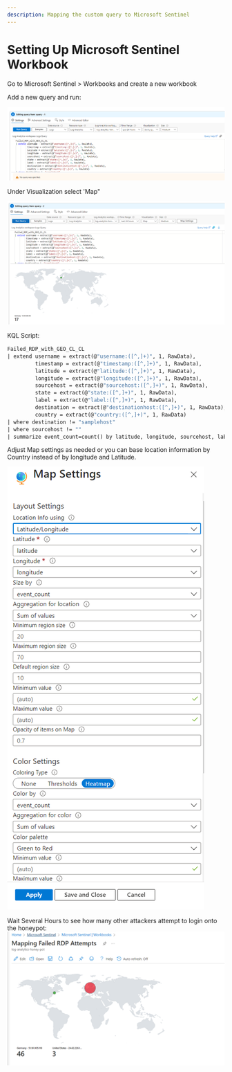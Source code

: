 ```yaml
---
description: Mapping the custom query to Microsoft Sentinel
---
```


# Setting Up Microsoft Sentinel Workbook

Go to Microsoft Sentinel > Workbooks and create a new workbook

Add a new query and run:

![](<../.gitbook/assets/image (18).png>)

Under Visualization select 'Map"

![](<../.gitbook/assets/image (19).png>)

KQL Script:

```custom.2
Failed_RDP_with_GEO_CL_CL
| extend username = extract(@"username:([^,]+)", 1, RawData),
         timestamp = extract(@"timestamp:([^,]+)", 1, RawData),
         latitude = extract(@"latitude:([^,]+)", 1, RawData),
         longitude = extract(@"longitude:([^,]+)", 1, RawData),
         sourcehost = extract(@"sourcehost:([^,]+)", 1, RawData),
         state = extract(@"state:([^,]+)", 1, RawData),
         label = extract(@"label:([^,]+)", 1, RawData),
         destination = extract(@"destinationhost:([^,]+)", 1, RawData),
         country = extract(@"country:([^,]+)", 1, RawData)
| where destination != "samplehost"
| where sourcehost != ""
| summarize event_count=count() by latitude, longitude, sourcehost, label,destination, country

```

Adjust Map settings as needed or you can base location information by Country instead of by longitude and Latitude.

![](<../.gitbook/assets/image (20).png>)

Wait Several Hours to see how many other attackers attempt to login onto the honeypot:\
![](<../.gitbook/assets/image (21).png>)
